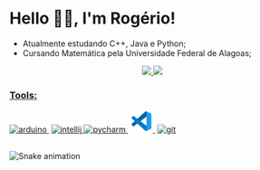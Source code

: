 # Hello 🖖🏻, I'm Rogério!
- Atualmente estudando C++, Java e Python;
- Cursando Matemática pela Universidade Federal de Alagoas;


<div align="center">
  <a href="https://github.com/rogeri0-filho">
  <img height="180em" src="https://github-readme-stats.vercel.app/api?username=rogeri0-filho&show_icons=true&theme=dark&include_all_commits=true&count_private=true"/>
  <img heigth="180em" src="https://github-readme-stats.vercel.app/api/top-langs/?username=rogeri0-filho&layout=compact&langs_count=16&theme=dark"/>
</div>
  
</p>

<h3 align="left">Tools:</h3>

<p align="left">
  <a href="https://www.arduino.cc/" target="_blank" rel="noreferrer"> <img src="https://cdn.worldvectorlogo.com/logos/arduino-1.svg" alt="arduino" width="40" height="40"/> </a>
  <a href="https://www.jetbrains.com/idea/" target="_blank" rel="noreferrer"> <img src="https://www.jetbrains.com/idea/img/idea-edu.svg" alt="intellij" width="40" height="40"/> </a>
  <a href="https://www.jetbrains.com/" target="_blank" rel="noreferrer"> <img src="https://www.svgrepo.com/show/354237/pycharm.svg" alt="pycharm" width="40" height="40"/> </a>
  <a href="http://code.visualstudio.com"> <img src="https://raw.githubusercontent.com/vscode-icons/vscode-icons/master/icons/file_type_vscode.svg" alt="VSCode" width="40"/> </a>
  <a href="https://git-scm.com/" target="_blank" rel="noreferrer"> <img src="https://www.vectorlogo.zone/logos/git-scm/git-scm-icon.svg" alt="git" width="40" height="40"/> </a>
  
</p>

##

<div>

  ![Snake animation](https://github.com/rogeri0-filho/rogeri0-filho/blob/output/github-contribution-grid-snake.svg)
  
</div>
